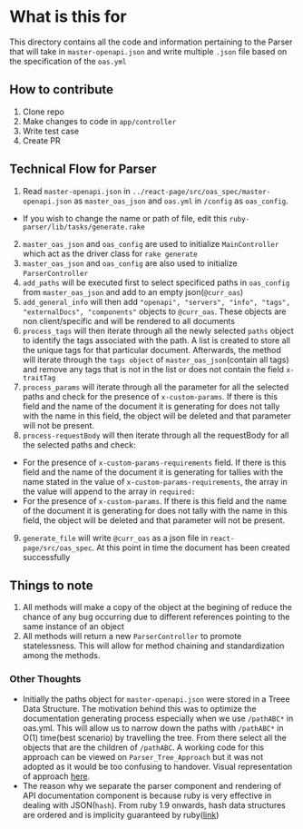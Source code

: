 # What is this for

This directory contains all the code and information pertaining to the Parser that will take in `master-openapi.json` and write multiple `.json` file based on the specification of the `oas.yml`

## How to contribute
1. Clone repo
2. Make changes to code in `app/controller` 
3. Write test case
4. Create PR

## Technical Flow for Parser

1. Read `master-openapi.json` in `../react-page/src/oas_spec/master-openapi.json` as `master_oas_json` and `oas.yml` in `/config` as `oas_config`.
  - If you wish to change the name or path of file, edit this `ruby-parser/lib/tasks/generate.rake`
2. `master_oas_json` and `oas_config` are used to initialize `MainController` which act as the driver class for `rake generate`
3. `master_oas_json` and `oas_config` are also used to initialize `ParserController`
4. `add_paths` will be executed first to select specificed paths in `oas_config` from `master_oas_json` and add to an empty json(`@curr_oas`)
5. `add_general_info` will then add `"openapi", "servers", "info", "tags", "externalDocs", "components"` objects to `@curr_oas`. These objects are non client/specific and will be rendered to all documents
6. `process_tags` will then iterate through all the newly selected `paths` object to identify the tags associated with the path. A list is created to store all the unique tags for that particular document. Afterwards, the method will iterate through the `tags object` of `master_oas_json`(contain all tags) and remove any tags that is not in the list or does not contain the field `x-traitTag`
7. `process_params` will iterate through all the parameter for all the selected paths and check for the presence of `x-custom-params`. If there is this field and the name of the document it is generating for does not tally with the name in this field, the object will be deleted and that parameter will not be present.
8. `process-requestBody` will then iterate through all the requestBody for all the selected paths and check:
- For the presence of `x-custom-params-requirements` field. If there is this field and the name of the document it is generating for tallies with the name stated in the value of `x-custom-params-requirements`, the array in the value will append to the array in `required: `
- For the presence of `x-custom-params`. If there is this field and the name of the document it is generating for does not tally with the name in this field, the object will be deleted and that parameter will not be present.
9. `generate_file` will write `@curr_oas` as a json file in `react-page/src/oas_spec`. At this point in time the document has been created successfully

## Things to note
1. All methods will make a copy of the object at the begining of reduce the chance of any bug occurring due to different references pointing to the same instance of an object
2. All methods will return a new `ParserController` to promote statelessness. This will allow for method chaining and standardization among the methods.

### Other Thoughts
- Initially the paths object for `master-openapi.json` were stored in a Treee Data Structure. The motivation behind this was to optimize the documentation generating process especially when we use `/pathABC*` in oas.yml. This will allow us to narrow down the paths with `/pathABC*` in O(1) time(best scenario) by travelling the tree. From there select all the objects that are the children of `/pathABC`. A working code for this approach can be viewed on `Parser_Tree_Approach` but it was not adopted as it would be too confusing to handover. Visual representation of approach [here](https://www.lucidchart.com/invitations/accept/9b582315-4c29-46a4-ac7d-61cb3394a662).
- The reason why we separate the parser component and rendering of API documentation component is because ruby is very effective in dealing with JSON(`hash`). From ruby 1.9 onwards, hash data structures are ordered and is implicity guaranteed by ruby([link](https://stackoverflow.com/questions/31418673/is-order-of-a-ruby-hash-literal-guaranteed))
